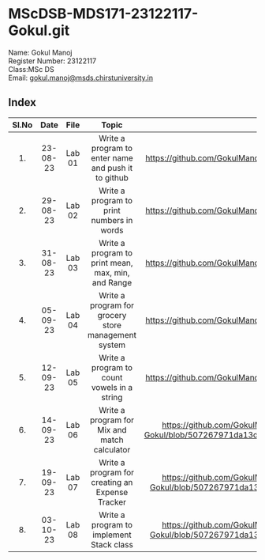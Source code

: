 # MScDSB-MDS171-23122117-Gokul.git

Name: Gokul Manoj  
Register Number: 23122117  
Class:MSc DS  
Email: gokul.manoj@msds.chirstuniversity.in  

## Index
|Sl.No|Date|File|Topic|Link|
|:----:|:----:|:---:|:----:|:----:|
|1.|23-08-23|Lab 01|Write a program to enter name and push it to github|https://github.com/GokulManoj000/MScDSB-MDS171-23122117-Gokul.git
|2.|29-08-23|Lab 02|Write a program to print numbers in words|https://github.com/GokulManoj000/MScDSB-MDS171-23122117-Gokul.git
|3.|31-08-23|Lab 03|Write a program to print mean, max, min, and Range|https://github.com/GokulManoj000/MScDSB-MDS171-23122117-Gokul.git
|4.|05-09-23|Lab 04|Write a program for grocery store management system| https://github.com/GokulManoj000/MScDSB-MDS171-23122117-Gokul.git
|5.|12-09-23|Lab 05|Write a program to count vowels in a string| https://github.com/GokulManoj000/MScDSB-MDS171-23122117-Gokul.git
|6.|14-09-23|Lab 06|Write a program for Mix and match calculator| https://github.com/GokulManoj000/MScDSB-MDS171-23122117-Gokul/blob/507267971da13d94b07bd6019b2832e18f37c53b/Lab06.ipynb
|7.|19-09-23|Lab 07|Write a program for creating an Expense Tracker| https://github.com/GokulManoj000/MScDSB-MDS171-23122117-Gokul/blob/507267971da13d94b07bd6019b2832e18f37c53b/Lab07.py
|8.|03-10-23|Lab 08|Write a program to implement Stack class| https://github.com/GokulManoj000/MScDSB-MDS171-23122117-Gokul/blob/507267971da13d94b07bd6019b2832e18f37c53b/Lab07.py

